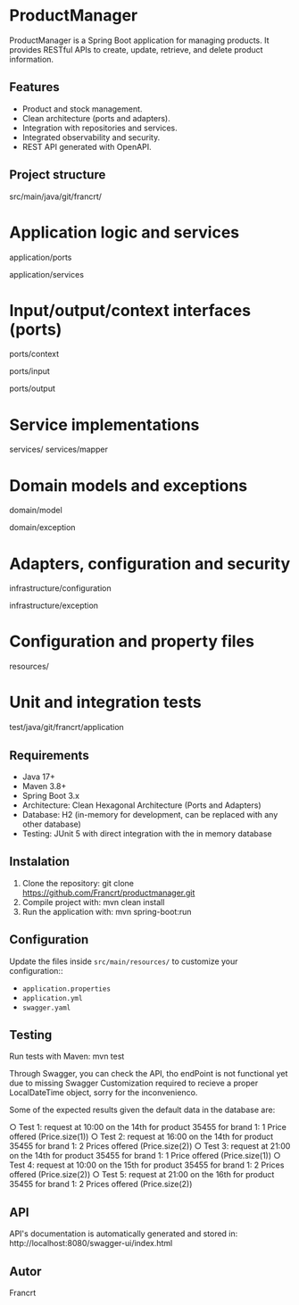 # ProductManager

ProductManager is a Spring Boot application for managing products. It provides RESTful APIs to create, update, retrieve, and delete product information.

## Features

- Product and stock management.
- Clean architecture (ports and adapters).
- Integration with repositories and services.
- Integrated observability and security.
- REST API generated with OpenAPI.

## Project structure
src/main/java/git/francrt/
# Application logic and services
application/ports

application/services
# Input/output/context interfaces (ports)
ports/context

ports/input

ports/output
# Service implementations
services/
services/mapper
# Domain models and exceptions
domain/model

domain/exception
# Adapters, configuration and security
infrastructure/configuration

infrastructure/exception
# Configuration and property files
resources/
# Unit and integration tests
test/java/git/francrt/application

## Requirements

- Java 17+
- Maven 3.8+
- Spring Boot 3.x
- Architecture: Clean Hexagonal Architecture (Ports and Adapters)
- Database: H2 (in-memory for development, can be replaced with any other database)
- Testing: JUnit 5 with direct integration with the in memory database

## Instalation

1. Clone the repository: git clone https://github.com/Francrt/productmanager.git
2. Compile project with: mvn clean install
3. Run the application with: mvn spring-boot:run

## Configuration

Update the files inside `src/main/resources/` to customize your configuration::
- `application.properties`
- `application.yml`
- `swagger.yaml`

## Testing

Run tests with Maven: mvn test

Through Swagger, you can check the API, tho endPoint is not functional yet due to
missing Swagger Customization required to recieve a proper LocalDateTime object, sorry
for the inconvenienco.

Some of the expected results given the default data in the database are:

○ Test 1: request at 10:00 on the 14th for product 35455 for brand 1: 1 Price offered (Price.size(1))
○ Test 2: request at 16:00 on the 14th for product 35455 for brand 1: 2 Prices offered (Price.size(2))
○ Test 3: request at 21:00 on the 14th for product 35455 for brand 1: 1 Price offered (Price.size(1))
○ Test 4: request at 10:00 on the 15th for product 35455 for brand 1: 2 Prices offered (Price.size(2))
○ Test 5: request at 21:00 on the 16th for product 35455 for brand 1: 2 Prices offered (Price.size(2))

## API

API's documentation is automatically generated and stored in: http://localhost:8080/swagger-ui/index.html

## Autor
Francrt

